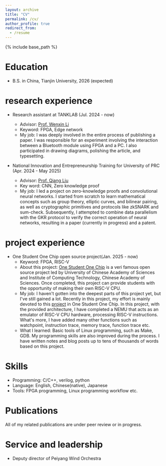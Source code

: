 ```yaml
---
layout: archive
title: "CV"
permalink: /cv/
author_profile: true
redirect_from:
  - /resume
---
```


{% include base_path %}

Education
======

* B.S. in China, Tianjin University, 2026 (expected)

research experience
======
* Research assistant at TANKLAB (Jul. 2024 - now)
  * Advisor: [Prof. Wenxin Li](https://cic.tju.edu.cn/faculty/liwenxin/index.html)
  * Keyword: FPGA, Edge network
  * My job: I was deeply involved in the entire process of publishing a paper. I was responsible for an experiment involving the interaction between a Bluetooth module using FPGA and a PC. I also participated in drawing diagrams, polishing the article, and typesetting. 

* National Innovation and Entrepreneurship Training for University of PRC (Apr. 2024 - May 2025)
  * Advisor: [Prof. Qiang Liu](https://faculty.tju.edu.cn/QiangLiu/en/index.htm)
  * Key word: CNN, Zero knowledge proof
  * My job: I led a project on zero-knowledge proofs and convolutional neural networks. I started from scratch to learn mathematical concepts such as group theory, elliptic curves, and bilinear pairing, as well as cryptographic primitives and protocols like zkSNARK and sum-check. Subsequently, I attempted to combine data parallelism with the GKR protocol to verify the correct operation of neural networks, resulting in a paper (currently in progress) and a patent.

project experience
======
* One Student One Chip open source project(Jan. 2025 - now)
  * Keyword: FPGA, RISC-V
  * About this project: [One Student One Chip](https://ysyx.oscc.cc/) is a veri famous open source project led by University of Chinese Academy of Sciences and Institute of Computing Technology, Chinese Academy of Sciences. Once completed, this project can provide students with the opportunity of making their own RISC-V CPU.
  * My job: I haven't gotten into the deepest parts of this project yet, but I've still gained a lot. Recently in this project, my effort is mainly devoted to this [project](https://nju-projectn.github.io/ics-pa-gitbook/) in One Student One Chip. In this project, with the provided architecture, I have completed a NEMU that acts as an emulator of RISC-V CPU hardware, processing RISC-V instructions. What's more, I have added many other functions such as watchpoint, instruction trace, memory trace, function trace etc. 
  * What I learned: Basic tools of Linux programming, such as Make, GDB. My programming skills are also improved during the process. I have written notes and blog posts up to tens of thousands of words based on this project. 
  
Skills
======
* Programming: C/C++, verilog, python
* Language: English, Chinese(native), Japanese
* Tools: FPGA programming, Linux programming workflow etc.

Publications
======
  <!-- <ul>{% for post in site.publications reversed %}
    {% include archive-single-cv.html %}
  {% endfor %}</ul> -->
  All of my related publications are under peer review or in progress.

  
Service and leadership
======
* Deputy director of Peiyang Wind Orchestra
